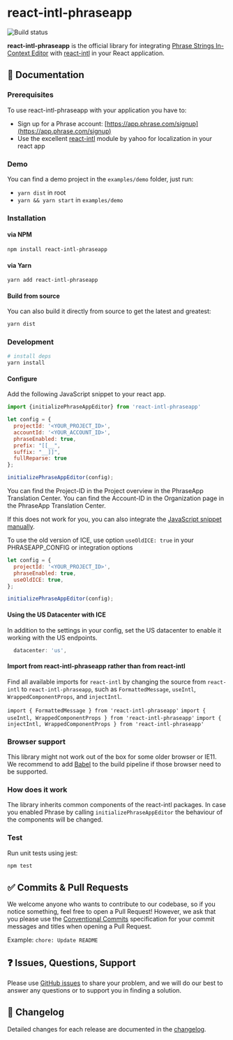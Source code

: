 # react-intl-phraseapp

![Build status](https://github.com/phrase/react-intl-phraseapp/workflows/Test/badge.svg)

**react-intl-phraseapp** is the official library for integrating [Phrase Strings In-Context Editor](https://support.phrase.com/hc/en-us/articles/5784095916188-In-Context-Editor-Strings) with [react-intl](https://github.com/yahoo/react-intl) in your React application.

## :scroll: Documentation

### Prerequisites

To use react-intl-phraseapp with your application you have to:

* Sign up for a Phrase account: [https://app.phrase.com/signup](https://app.phrase.com/signup)
* Use the excellent [react-intl](https://github.com/yahoo/react-intl) module by yahoo for localization in your react app

### Demo

You can find a demo project in the `examples/demo` folder, just run:
- `yarn dist` in root
- `yarn && yarn start` in `examples/demo`

### Installation

#### via NPM

```bash
npm install react-intl-phraseapp
```

#### via Yarn

```bash
yarn add react-intl-phraseapp
```

#### Build from source

You can also build it directly from source to get the latest and greatest:

```bash
yarn dist
```

### Development

```bash
# install deps
yarn install
```

#### Configure

Add the following JavaScript snippet to your react app.

```js
import {initializePhraseAppEditor} from 'react-intl-phraseapp'

let config = {
  projectId: '<YOUR_PROJECT_ID>',
  accountId: '<YOUR_ACCOUNT_ID>',
  phraseEnabled: true,
  prefix: "[[__",
  suffix: "__]]",
  fullReparse: true
};

initializePhraseAppEditor(config);
```

You can find the Project-ID in the Project overview in the PhraseApp Translation Center.
You can find the Account-ID in the Organization page in the PhraseApp Translation Center.

If this does not work for you, you can also integrate the [JavaScript snippet manually](https://help.phrase.com/help/integrate-in-context-editor-into-any-web-framework).

To use the old version of ICE, use option `useOldICE: true` in your PHRASEAPP_CONFIG or integration options
```js
let config = {
  projectId: '<YOUR_PROJECT_ID>',
  phraseEnabled: true,
  useOldICE: true,
};

initializePhraseAppEditor(config);
```

#### Using the US Datacenter with ICE

In addition to the settings in your config, set the US datacenter to enable it working with the US endpoints.
```js
  datacenter: 'us',
```

#### Import from react-intl-phraseapp rather than from react-intl

Find all available imports for `react-intl` by changing the source from `react-intl` to `react-intl-phraseapp`, such as `FormattedMessage`, `useIntl`, `WrappedComponentProps`, and `injectIntl`.


`import { FormattedMessage } from 'react-intl-phraseapp'`
`import { useIntl, WrappedComponentProps } from 'react-intl-phraseapp'`
`import { injectIntl, WrappedComponentProps } from 'react-intl-phraseapp'`

### Browser support

This library might not work out of the box for some older browser or IE11. We recommend to add [Babel](https://github.com/babel/babel) to the build pipeline if those browser need to be supported.

### How does it work

The library inherits common components of the react-intl packages. In case you enabled Phrase by calling `initializePhraseAppEditor` the behaviour of the components will be changed.

### Test

Run unit tests using jest:

```bash
npm test
```

## :white_check_mark: Commits & Pull Requests

We welcome anyone who wants to contribute to our codebase, so if you notice something, feel free to open a Pull Request! However, we ask that you please use the [Conventional Commits](https://www.conventionalcommits.org/en/v1.0.0/) specification for your commit messages and titles when opening a Pull Request.

Example: `chore: Update README`

## :question: Issues, Questions, Support

Please use [GitHub issues](https://github.com/phrase/react-intl-phraseapp/issues) to share your problem, and we will do our best to answer any questions or to support you in finding a solution.

## :memo: Changelog

Detailed changes for each release are documented in the [changelog](https://github.com/phrase/react-intl-phraseapp/releases).
